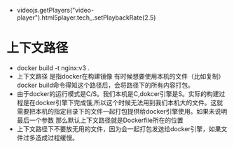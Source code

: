 * videojs.getPlayers("video-player").html5player.tech_.setPlaybackRate(2.5)


# 上下文路径
* docker build -t nginx:v3 .
* 上下文路径 是指docker在构建镜像 有时候想要使用本机的文件（比如复制） docker build命令得知这个路径后，会将路径下的所有内容打包。
* 由于docker的运行模式是C/S。我们本机是C,dokcer引擎是S。实际的构建过程是在docker引擎下完成饿,所以这个时候无法用到我们本机大的文件。这就需要把本机的指定目录下的文件一起打包提供给docker引擎使用。如果未说明最后一个参数 那么默认上下文路径就是Dockerfile所在的位置
* 上下文路径下不要放无用的文件，因为会一起打包发送给docker引擎，如果文件过多造成过程缓慢。